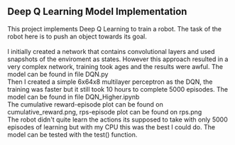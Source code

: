 ## Deep Q Learning Model Implementation

This project implements Deep Q Learning to train a robot. The task of the robot here is to push an object towards its goal.\
\
I initially created a network that contains convolutional layers and used snapshots of the enviroment as states. 
However this approach resulted in a very complex network, training took ages and the results were awful. The model can be found in file DQN.py \
Then I created a simple 6x64x8 multilayer perceptron as the DQN, the training was faster but it still took 10 hours to complete 5000 episodes. The model can be found in file DQN_Higher.ipynb \
The cumulative reward-episode plot can be found on cumulative_reward.png, rps-episode plot can be found on rps.png \
The robot didn't quite learn the actions its supposed to take with only 5000 episodes of learning but with my CPU this was the best I could do. The model can be tested with the test() function.
